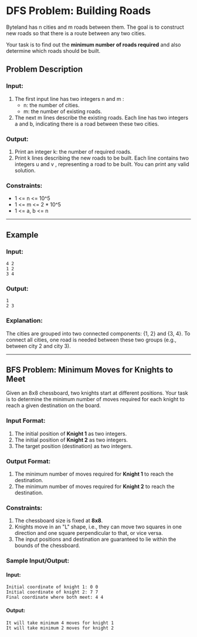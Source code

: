 # DFS Problem: Building Roads 

Byteland has n cities and m roads between them. The goal is to construct new roads so that there is a route between any two cities.

Your task is to find out the **minimum number of roads required** and also determine which roads should be built.

## Problem Description

### Input:
1. The first input line has two integers n and m :  
   - n: the number of cities.  
   - m: the number of existing roads.
2. The next m lines describe the existing roads. Each line has two integers a and b, indicating there is a road between these two cities.

### Output:
1. Print an integer k: the number of required roads.  
2. Print k lines describing the new roads to be built. Each line contains two integers u  and v , representing a road to be built. You can print any valid solution.

### Constraints:
- 1 <= n <= 10^5  
- 1 <= m <= 2 * 10^5   
- 1 <= a, b <= n

---

## Example

### Input:
```
4 2
1 2
3 4
```

### Output:
```
1
2 3
```

### Explanation:
The cities are grouped into two connected components: {1, 2} and {3, 4}. To connect all cities, one road is needed between these two groups (e.g., between city 2 and city 3).

---


## BFS Problem: Minimum Moves for Knights to Meet

Given an 8x8 chessboard, two knights start at different positions. Your task is to determine the minimum number of moves required for each knight to reach a given destination on the board.

### Input Format:
1. The initial position of **Knight 1** as two integers.
2. The initial position of **Knight 2** as two integers.
3. The target position (destination) as two integers. 

### Output Format:
1. The minimum number of moves required for **Knight 1** to reach the destination.
2. The minimum number of moves required for **Knight 2** to reach the destination.

### Constraints:
1. The chessboard size is fixed at **8x8**.
2. Knights move in an "L" shape, i.e., they can move two squares in one direction and one square perpendicular to that, or vice versa.
3. The input positions and destination are guaranteed to lie within the bounds of the chessboard.

### Sample Input/Output:
#### Input:
```
Initial coordinate of knight 1: 0 0
Initial coordinate of knight 2: 7 7
Final coordinate where both meet: 4 4
```

#### Output:
```
It will take minimum 4 moves for knight 1
It will take minimum 2 moves for knight 2
```



